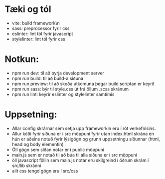# Tæki og tól
- vite: build framework\n
- sass: preprocessor fyrir css
- eslinter: lint tól fyrir javascript
- stylelinter: lint tól fyrir css

# Notkun:
- npm run dev: til að byrja development server
- npm run build: til að build-a síðuna
- npm run preview: til að skoða útkomuna þegar build scriptan er keyrð
- npm run sass: býr til style.css út frá öllum .scss skránum
- npm run lint: keyrir eslinter og stylelinter samtímis

# Uppsetning:
- Allar config skrárnar sem setja upp frameworkin eru í rót verkefnisins.
- Allur kóði fyrir síðuna er í src möppuni fyrir utan index.html skrána en hún er aðeins notuð fyrir lýsigögn og grunn uppsetningu síðunnar (html, head og body elementin)
- Öll gögn sem síðan notar er í public möppuni
- main.js sem er notað til að búa til alla síðuna er í src möppuni
- öll javascript föllin sem main.js notar eru skilgreind í öðrum skrám í src/lib skránni
- allt css tengd gögn eru í src/css
